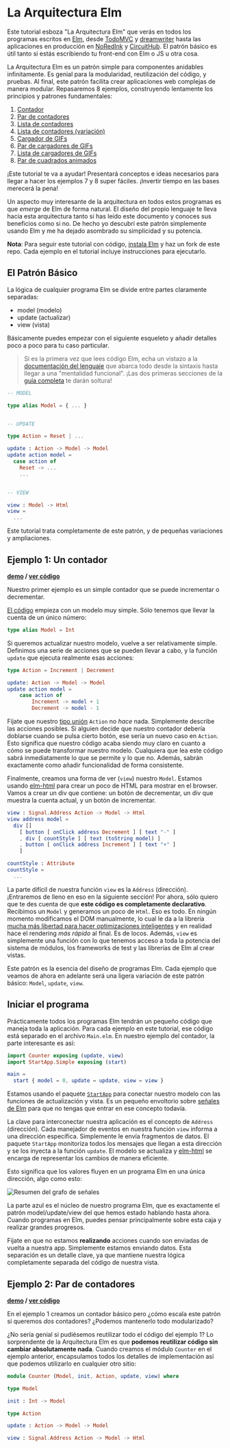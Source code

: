 # La Arquitectura Elm
Este tutorial esboza "La Arquitectura Elm" que verás en todos los programas escritos en [Elm][], desde [TodoMVC][] y [dreamwriter][] hasta las aplicaciones en producción en [NoRedInk][] y [CircuitHub][]. El patrón básico es útil tanto si estás escribiendo tu front-end con Elm o JS u otra cosa.

[Elm]: http://elm-lang.org/
[TodoMVC]: https://github.com/evancz/elm-todomvc
[dreamwriter]: https://github.com/rtfeldman/dreamwriter#dreamwriter
[NoRedInk]: https://www.noredink.com/
[CircuitHub]: https://www.circuithub.com/

La Arquitectura Elm es un patrón simple para componentes anidables infinitamente. Es genial para la modularidad, reutilización del código, y pruebas. Al final, este patrón facilita crear aplicaciones web complejas de manera modular. Repasaremos 8 ejemplos, construyendo lentamente los principios y patrones fundamentales:

  1. [Contador](http://evancz.github.io/elm-architecture-tutorial/examples/1.html)
  2. [Par de contadores](http://evancz.github.io/elm-architecture-tutorial/examples/2.html)
  3. [Lista de contadores](http://evancz.github.io/elm-architecture-tutorial/examples/3.html)
  4. [Lista de contadores (variación)](http://evancz.github.io/elm-architecture-tutorial/examples/4.html)
  5. [Cargador de GIFs](http://evancz.github.io/elm-architecture-tutorial/examples/5.html)
  6. [Par de cargadores de GIFs](http://evancz.github.io/elm-architecture-tutorial/examples/6.html)
  7. [Lista de cargadores de GIFs](http://evancz.github.io/elm-architecture-tutorial/examples/7.html)
  8. [Par de cuadrados animados](http://evancz.github.io/elm-architecture-tutorial/examples/8.html)


¡Este tutorial te va a ayudar! Presentará conceptos e ideas necesarios para llegar a hacer los ejemplos 7 y 8 super fáciles. ¡Invertir tiempo en las bases merecerá la pena!

Un aspecto muy interesante de la arquitectura en todos estos programas es que *emerge* de Elm de forma natural. El diseño del propio lenguaje te lleva hacia esta arquitectura tanto si has leído este documento y conoces sus beneficios como si no. De hecho yo descubrí este patrón simplemente usando Elm y me ha dejado asombrado su simplicidad y su potencia.

**Nota**: Para seguir este tutorial con código, [instala Elm](http://elm-lang.org/install) y haz un fork de este repo. Cada ejemplo en el tutorial incluye instrucciones para ejecutarlo.

## El Patrón Básico

La lógica de cualquier programa Elm se divide entre partes claramente separadas:

* model (modelo)
* update (actualizar)
* view (vista)

Básicamente puedes empezar con el siguiente esqueleto y añadir detalles poco a poco para tu caso particular.

> Si es la primera vez que lees código Elm, echa un vistazo a la [documentación del lenguaje](http://elm-lang.org/docs) que abarca todo desde la sintaxis hasta llegar a una "mentalidad funcional". ¡Las dos primeras secciones de la [guía completa](http://elm-lang.org/docs#complete-guide) te darán soltura!

```elm
-- MODEL

type alias Model = { ... }


-- UPDATE

type Action = Reset | ...

update : Action -> Model -> Model
update action model =
  case action of
    Reset -> ...
    ...


-- VIEW

view : Model -> Html
view =
  ...
```

Este tutorial trata completamente de este patrón, y de pequeñas variaciones y ampliaciones.

## Ejemplo 1: Un contador

**[demo](http://evancz.github.io/elm-architecture-tutorial/examples/1.html) / [ver código](examples/1/)**

Nuestro primer ejemplo es un simple contador que se puede incrementar o decrementar.

[El código](examples/1/Counter.elm) empieza con un modelo muy simple. Sólo tenemos que llevar la cuenta de un único número:

```elm
type alias Model = Int
```

Si queremos actualizar nuestro modelo, vuelve a ser relativamente simple. Definimos una serie de acciones que se pueden llevar a cabo, y la función `update` que ejecuta realmente esas acciones:

```elm
type Action = Increment | Decrement

update: Action -> Model -> Model
update action model =
    case action of
        Increment -> model + 1
        Decrement -> model - 1
```

Fíjate que nuestro [tipo unión][] `Action` no *hace* nada. Simplemente describe las acciones posibles. Si alguien decide que nuestro contador debería doblarse cuando se pulsa cierto botón, ese sería un nuevo caso en `Action`. Esto significa que nuestro código acaba siendo muy claro en cuanto a cómo se puede transformar nuestro modelo. Cualquiera que lea este código sabrá inmediatamente lo que se permite y lo que no. Además, sabrán exactamente como añadir funcionalidad de forma consistente.

[tipo unión]: http://elm-lang.org/learn/Union-Types.elm

Finalmente, creamos una forma de ver (`view`) nuestro `Model`. Estamos usando [elm-html][] para crear un poco de HTML para mostrar en el browser. Vamos a crear un div que contiene: un botón de decrementar, un div que muestra la cuenta actual, y un botón de incrementar.

[elm-html]: http://elm-lang.org/blog/Blazing-Fast-Html.elm

```elm
view : Signal.Address Action -> Model -> Html
view address model =
  div []
    [ button [ onClick address Decrement ] [ text "-" ]
    , div [ countStyle ] [ text (toString model) ]
    , button [ onClick address Increment ] [ text "+" ]
    ]

countStyle : Attribute
countStyle =
  ...
```

La parte difícil de nuestra función `view` es la `Address` (dirección). ¡Entraremos de lleno en eso en la siguiente sección! Por ahora, sólo quiero que te des cuenta de que **este código es completamente declarativo**. Recibimos un `Model` y generamos un poco de `Html`. Eso es todo. En ningún momento modificamos el DOM manualmente, lo cual le da a la librería [mucha más libertad para hacer optimizaciones inteligentes][elm-html] y en realidad hace el rendering *más rápido* al final. Es de locos. Además, `view` es simplemente una función con lo que tenemos acceso a toda la potencia del sistema de módulos, los frameworks de test y las librerías de Elm al crear vistas.

Este patrón es la esencia del diseño de programas Elm. Cada ejemplo que veamos de ahora en adelante será una ligera variación de este patrón básico: `Model`, `update`, `view`.

## Iniciar el programa
Prácticamente todos los programas Elm tendrán un pequeño código que maneja toda la aplicación. Para cada ejemplo en este tutorial, ese código está separado en el archivo `Main.elm`. En nuestro ejemplo del contador, la parte interesante es así:

```elm
import Counter exposing (update, view)
import StartApp.Simple exposing (start)

main =
  start { model = 0, update = update, view = view }
```

Estamos usando el paquete [`StartApp`](https://github.com/evancz/start-app) para conectar nuestro modelo con las funciones de actualización y vista. Es un pequeño envoltorio sobre [señales de Elm](http://elm-lang.org/learn/Using-Signals.elm) para que no tengas que entrar en ese concepto todavía.

La clave para interconectar nuestra aplicación es el concepto de `Address` (dirección). Cada manejador de eventos en nuestra función `view` informa a una dirección específica. Simplemente le envía fragmentos de datos. El paquete `StartApp` monitoriza todos los mensajes que llegan a esta dirección y se los inyecta a la función `update`. El modelo se actualiza y [elm-html][] se encarga de representar los cambios de manera eficiente.

Esto significa que los valores fluyen en un programa Elm en una única dirección, algo como esto:

![Resumen del grafo de señales](diagrams/signal-graph-summary.png)

La parte azul es el núcleo de nuestro programa Elm, que es exactamente el patrón model/update/view del que hemos estado hablando hasta ahora. Cuando programas en Elm, puedes pensar principalmente sobre esta caja y realizar grandes progresos.

Fíjate en que no estamos **realizando** acciones cuando son enviadas de vuelta a nuestra app. Simplemente estamos enviando datos. Esta separación es un detalle clave, ya que mantiene nuestra lógica completamente separada del código de nuestra vista.

## Ejemplo 2: Par de contadores
**[demo](http://evancz.github.io/elm-architecture-tutorial/examples/2.html) / [ver código](examples/2/)**

En el ejemplo 1 creamos un contador básico pero ¿cómo escala este patrón si queremos *dos* contadores? ¿Podemos mantenerlo todo modularizado?

¿No sería genial si pudiésemos reutilizar todo el código del ejemplo 1? Lo sorprendente de la Arquitectura Elm es que **podemos reutilizar código sin cambiar absolutamente nada**. Cuando creamos el módulo `Counter` en el ejemplo anterior, encapsulamos todos los detalles de implementación así que podemos utilizarlo en cualquier otro sitio:


```elm
module Counter (Model, init, Action, update, view) where

type Model

init : Int -> Model

type Action

update : Action -> Model -> Model

view : Signal.Address Action -> Model -> Html
```








